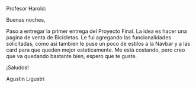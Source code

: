 Profesor Harold:

Buenas noches,

Paso a entregar la primer entrega del Proyecto Final.
La idea es hacer una pagina de venta de Bicicletas.
Le fui agregando las funcionalidades solicitadas, como asì tambien le puse un poco de estilos a la Navbar y a las card para que queden mejor esteticamente.
Me está costando, pero creo que va quedando bastante bien, espero que te guste.

¡Saludos!

Agustin Ligustri